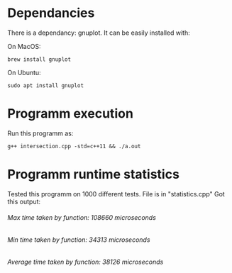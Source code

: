 # Dependancies

There is a dependancy: gnuplot. It can be easily installed with:

On MacOS:

	brew install gnuplot
	
On Ubuntu:

	sudo apt install gnuplot
	
# Programm execution
	
Run this programm as:

	g++ intersection.cpp -std=c++11 && ./a.out
	
# Programm runtime statistics

Tested this programm on 1000 different tests. File is in "statistics.cpp" Got this output:

###### Max time taken by function: 108660 microseconds
###### Min time taken by function: 34313 microseconds
###### Average time taken by function: 38126 microseconds
